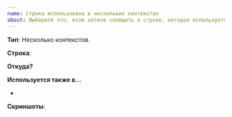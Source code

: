 ```yaml
---
name: Строка использована в нескольких контекстах
about: Выберите это, если хотите сообщить о строке, которая используется в нескольких несвязанных между собой контекстами одновременно.
---
```


**Тип**: Несколько контекстов.

**Строка**:

> <!-- Вставьте строку полностью -->

**Откуда?** <!-- Где распологается изначально строка? (Например, в настройках уведомлений для сервера) -->

**Используется также в…**

- <!-- Где строка ещё используется? (Например, в меню на ПКМ по пользователю) -->

**Скриншоты**:

<!-- Добавьте скриншоты, где строка используется в разных контекстах (в т.ч. оригинал) -->